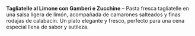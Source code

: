 **Tagliatelle al Limone con Gamberi e Zucchine** – Pasta fresca tagliatelle en una salsa ligera de limón, acompañada de camarones salteados y finas rodajas de calabacín. Un plato elegante y fresco, perfecto para una cena especial llena de sabor y sutileza.
